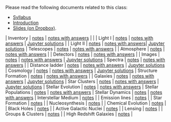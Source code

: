 Please read the following documents related to this class:

 * [Syllabus](pdf/syllabus.pdf)
 * [Introduction](pdf/intro.pdf) 
 * [Slides (on Dropbox)](https://www.dropbox.com/sh/97mr5mt9u6cyay8/AADPxv1XZh0k97chEPJr8hWFa?dl=0).

| Inventory | [notes](pdf/inventory.pdf) | [notes with answers](pdf/inventory-answers.pdf) | |
| Light I | [notes](pdf/light-1.pdf) | [notes with answers](pdf/light-1-answers.pdf) | [Jupyter solutions](https://nbviewer.jupyter.org/github/blanton144/exex/blob/master/docs/notebooks/light-1.ipynb) |
| Light II | [notes](pdf/light-2.pdf) | [notes with answers](pdf/light-2-answers.pdf)| [Jupyter solutions](https://nbviewer.jupyter.org/github/blanton144/exex/blob/master/docs/notebooks/light-2.ipynb)
| Telescopes | [notes](pdf/telescopes.pdf) | [notes with answers](pdf/telescopes-answers.pdf) |
| Atmosphere | [notes](pdf/atmosphere.pdf) | [notes with answers](pdf/atmosphere-answers.pdf) |
| Detectors | [notes](pdf/detectors.pdf) | [notes with answers](pdf/detectors-answers.pdf) |
| Images | [notes](pdf/images.pdf) | [notes with answers](pdf/images-answers.pdf) | [Jupyter solutions](https://nbviewer.jupyter.org/github/blanton144/exex/blob/master/docs/notebooks/images.ipynb)
| Spectra | [notes](pdf/spectra.pdf) | [notes with answers](pdf/spectra-answers.pdf) |
| Distance ladder | [notes](pdf/distance-ladder.pdf) | [notes with answers](pdf/distance-ladder-answers.pdf) | [Jupyter solutions](https://nbviewer.jupyter.org/github/blanton144/exex/blob/master/docs/notebooks/distance-ladder.ipynb)
| Cosmology | [notes](pdf/cosmology.pdf) | [notes with answers](pdf/cosmology-answers.pdf) |  [Jupyter solutions](https://nbviewer.jupyter.org/github/blanton144/exex/blob/master/docs/notebooks/cosmology.ipynb)
| Structure Formation | [notes](pdf/structure.pdf) | [notes with answers](pdf/structure-answers.pdf) |
| Galaxies | [notes](pdf/galaxies.pdf) | [notes with answers](pdf/galaxies-answers.pdf) | [Jupyter solutions](https://nbviewer.jupyter.org/github/blanton144/exex/blob/master/docs/notebooks/galaxies.ipynb)
| Star Clusters | [notes](pdf/stellar-clusters.pdf) | [notes with answers](pdf/stellar-clusters-answers.pdf) | [Jupyter solutions](https://nbviewer.jupyter.org/github/blanton144/exex/blob/master/docs/notebooks/stellar-clusters.ipynb)
| Stellar Evolution | [notes](pdf/stellar-evolution.pdf) | [notes with answers](pdf/stellar-evolution-answers.pdf)
| Stellar Populations | [notes](pdf/stellar-populations.pdf) | [notes with answers](pdf/stellar-populations-answers.pdf)
| Stellar Dynamics | [notes](pdf/dynamics.pdf) | [notes with answers](pdf/dynamics-answers.pdf)
| Interstellar Medium | [notes](pdf/ism.pdf) |
| Emission lines | [notes](pdf/emission-line.pdf) |
| Star Formation | [notes](pdf/star-formation.pdf) |
| Nucleosynthesis | [notes](pdf/nucleosynthesis.pdf) |
| Chemical Evolution | [notes](pdf/chemical-evolution.pdf) |
| Black Holes | [notes](pdf/black-holes.pdf) |
| Active Galactic Nuclei | [notes](pdf/agn.pdf) |
| Lensing | [notes](pdf/lensing.pdf) |
| Groups \& Clusters | [notes](pdf/groups.pdf) |
| High Redshift Galaxies | [notes](pdf/high-redshift.pdf) |
